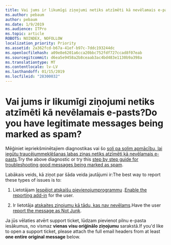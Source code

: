 ```yaml
---
title: Vai jums ir likumīgi ziņojumi netiks atzīmēti kā nevēlamais e-pasts?
ms.author: pebaum
author: pebaum
ms.date: 1/9/2019
ms.audience: ITPro
ms.topic: article
ROBOTS: NOINDEX, NOFOLLOW
localization_priority: Priority
ms.assetid: 2a362fcd-b67a-41ef-b97c-7ddc193244dc
ms.openlocfilehash: a09e8e6201a6cca20bbc752fdf727ccad8f07eab
ms.sourcegitcommit: d6ea5e9458a2b8ceaab3ac4bd483e1130b9a398a
ms.translationtype: MT
ms.contentlocale: lv-LV
ms.lasthandoff: 01/15/2019
ms.locfileid: "28300032"
---
```

# <a name="do-you-have-legitimate-messages-being-marked-as-spam"></a><span data-ttu-id="884a2-102">Vai jums ir likumīgi ziņojumi netiks atzīmēti kā nevēlamais e-pasts?</span><span class="sxs-lookup"><span data-stu-id="884a2-102">Do you have legitimate messages being marked as spam?</span></span>

<span data-ttu-id="884a2-103">Mēģiniet iepriekšminētajiem diagnostikas vai šo [soli pa solim apmācību, lai iegūtu traucējummeklēšanas labas ziņas netiks atzīmēti kā nevēlamais e-pasts](https://docs.microsoft.com/en-us/office365/securitycompliance/prevent-email-from-being-marked-as-spam-0).</span><span class="sxs-lookup"><span data-stu-id="884a2-103">Try the above diagnostic or try this [step by step guide for troubleshooting good messages being marked as spam](https://docs.microsoft.com/en-us/office365/securitycompliance/prevent-email-from-being-marked-as-spam-0).</span></span>
  
<span data-ttu-id="884a2-104">Labākais veids, kā ziņot par šāda veida jautājumi ir:</span><span class="sxs-lookup"><span data-stu-id="884a2-104">The best way to report these types of issues is to:</span></span>
  
1. <span data-ttu-id="884a2-105">Lietotājam [Iespējot atskaišu pievienojumprogrammu](https://docs.microsoft.com/en-us/office365/securitycompliance/enable-the-report-message-add-in?redirectSourcePath=%252fen-us%252farticle%252fEnable-the-Report-Message-add-in-4250c4bc-6102-420b-9e0a-a95064837676#entireorg) .</span><span class="sxs-lookup"><span data-stu-id="884a2-105">[Enable the reporting add-in](https://docs.microsoft.com/en-us/office365/securitycompliance/enable-the-report-message-add-in?redirectSourcePath=%252fen-us%252farticle%252fEnable-the-Report-Message-add-in-4250c4bc-6102-420b-9e0a-a95064837676#entireorg) for the user.</span></span> 
    
2. <span data-ttu-id="884a2-106">Ir lietotāja [atskaites ziņojumu kā tādu, kas nav nevēlams](https://support.office.com/en-us/article/use-the-report-message-add-in-b5caa9f1-cdf3-4443-af8c-ff724ea719d2?ui=en-US&amp;rs=en-US&amp;ad=US).</span><span class="sxs-lookup"><span data-stu-id="884a2-106">Have the user [report the message as Not Junk](https://support.office.com/en-us/article/use-the-report-message-add-in-b5caa9f1-cdf3-4443-af8c-ff724ea719d2?ui=en-US&amp;rs=en-US&amp;ad=US).</span></span>
    
<span data-ttu-id="884a2-107">Ja jūs vēlaties atvērt support ticket, lūdzam pievienot pilnu e-pasta iesākumus, no vismaz **vienas visu oriģinālo ziņojumu** sarakstā.</span><span class="sxs-lookup"><span data-stu-id="884a2-107">If you'd like to open a support ticket, please attach the full email headers from at least **one entire original message** below.</span></span> 
  

